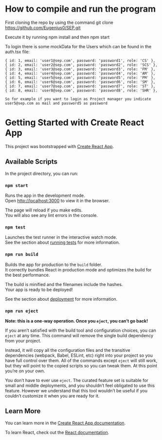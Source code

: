 # How to compile and run the program

First cloning the repo by using the command git clone https://github.com/Eugenius0/SEP.git 

Execute it by running npm install and then npm start

To login there is some mockData for the Users which can be found in the auth.tsx file: 

    { id: 1, email: 'user1@sep.com', password: 'password1', role: 'CS' },
    { id: 2, email: 'user2@sep.com', password: 'password2', role: 'SCS' },
    { id: 3, email: 'user3@sep.com', password: 'password3', role: 'FM' },
    { id: 4, email: 'user4@sep.com', password: 'password4', role: 'AM' },
    { id: 5, email: 'user5@sep.com', password: 'password5', role: 'PM' },
    { id: 6, email: 'user6@sep.com', password: 'password6', role: 'SM' },
    { id: 7, email: 'user7@sep.com', password: 'password7', role: 'ST' },
    { id: 8, email: 'user8@sep.com', password: 'password8', role: 'SHR' },

    So for example if you want to login as Project manager you indicate user5@sep.com as mail and password5 as password


# Getting Started with Create React App

This project was bootstrapped with [Create React App](https://github.com/facebook/create-react-app).

## Available Scripts

In the project directory, you can run:

### `npm start`

Runs the app in the development mode.\
Open [http://localhost:3000](http://localhost:3000) to view it in the browser.

The page will reload if you make edits.\
You will also see any lint errors in the console.

### `npm test`

Launches the test runner in the interactive watch mode.\
See the section about [running tests](https://facebook.github.io/create-react-app/docs/running-tests) for more information.

### `npm run build`

Builds the app for production to the `build` folder.\
It correctly bundles React in production mode and optimizes the build for the best performance.

The build is minified and the filenames include the hashes.\
Your app is ready to be deployed!

See the section about [deployment](https://facebook.github.io/create-react-app/docs/deployment) for more information.

### `npm run eject`

**Note: this is a one-way operation. Once you `eject`, you can’t go back!**

If you aren’t satisfied with the build tool and configuration choices, you can `eject` at any time. This command will remove the single build dependency from your project.

Instead, it will copy all the configuration files and the transitive dependencies (webpack, Babel, ESLint, etc) right into your project so you have full control over them. All of the commands except `eject` will still work, but they will point to the copied scripts so you can tweak them. At this point you’re on your own.

You don’t have to ever use `eject`. The curated feature set is suitable for small and middle deployments, and you shouldn’t feel obligated to use this feature. However we understand that this tool wouldn’t be useful if you couldn’t customize it when you are ready for it.

## Learn More

You can learn more in the [Create React App documentation](https://facebook.github.io/create-react-app/docs/getting-started).

To learn React, check out the [React documentation](https://reactjs.org/).
